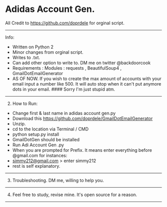 # Adidas Account Gen.

All Credit to https://github.com/doprdele for orginal script.

--------------------------------------------------------------------
Info:
- Written on Python 2
- Minor changes from orginal script. 
- Writes to .txt. 
- Can add other option to write to. DM me on twitter @backdoorcook
- Requirements : Modules : requests , BeautifulSoup4 , GmailDotEmailGenerator
- AS OF NOW. If you wish to create the max amount of accounts with your email input a number like 500. It will auto stop when it can't put anymore dots in your email. #### Sorry I'm just stupid atm.
--------------------------------------------------------------------
2. How to Run:
- Change first & last name in adidas account gen.py
- Download this https://github.com/doprdele/GmailDotEmailGenerator 
- Unzip. 
- cd to the location via Terminal / CMD
- python setup.py install
- GmailDotGen should be installed
- Run Adi Account Gen .py 
- When you are prompted for Prefix. It means enter everything before @gmail.com for instances: 
- simmy212@gmail.com > enter simmy212
- rest is self explanatory. 
--------------------------------------------------------------------
3. Troubleshooting. DM me, willing to help you.
--------------------------------------------------------------------
4. Feel free to study, revise mine. It's open source for a reason.
--------------------------------------------------------------------




